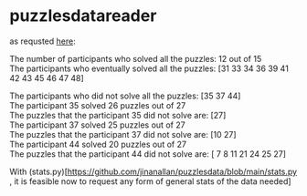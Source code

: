 # puzzlesdatareader
as requsted [here](https://github.com/svetlanalevit/puzzle-scenes/projects/1#card-88830295):  

The number of participants who solved all the puzzles: 12 out of 15  
The participants who eventually solved all the puzzles:  [31 33 34 36 39 41 42 43 45 46 47 48]  
  
The participants who did not solve all the puzzles:  [35 37 44]  
The participant 35 solved 26 puzzles out of 27  
The puzzles that the participant 35 did not solve are: [27]  
The participant 37 solved 25 puzzles out of 27  
The puzzles that the participant 37 did not solve are: [10 27]  
The participant 44 solved 20 puzzles out of 27  
The puzzles that the participant 44 did not solve are: [ 7  8 11 21 24 25 27]  

With (stats.py)[https://github.com/jinanallan/puzzlesdata/blob/main/stats.py , it is feasible now to request any form of general stats of the data needed]

